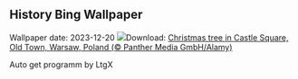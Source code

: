 ## History Bing Wallpaper
Wallpaper date: 2023-12-20
![](https://www.bing.com/th?id=OHR.WarsawChristmas_EN-CA8636776898_UHD.jpg&w=1000)Download: [Christmas tree in Castle Square, Old Town, Warsaw, Poland (© Panther Media GmbH/Alamy)](https://www.bing.com/th?id=OHR.WarsawChristmas_EN-CA8636776898_UHD.jpg)

Auto get programm by LtgX
